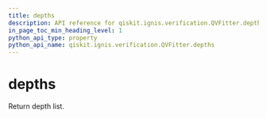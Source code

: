 ```yaml
---
title: depths
description: API reference for qiskit.ignis.verification.QVFitter.depths
in_page_toc_min_heading_level: 1
python_api_type: property
python_api_name: qiskit.ignis.verification.QVFitter.depths
---
```


# depths

Return depth list.

